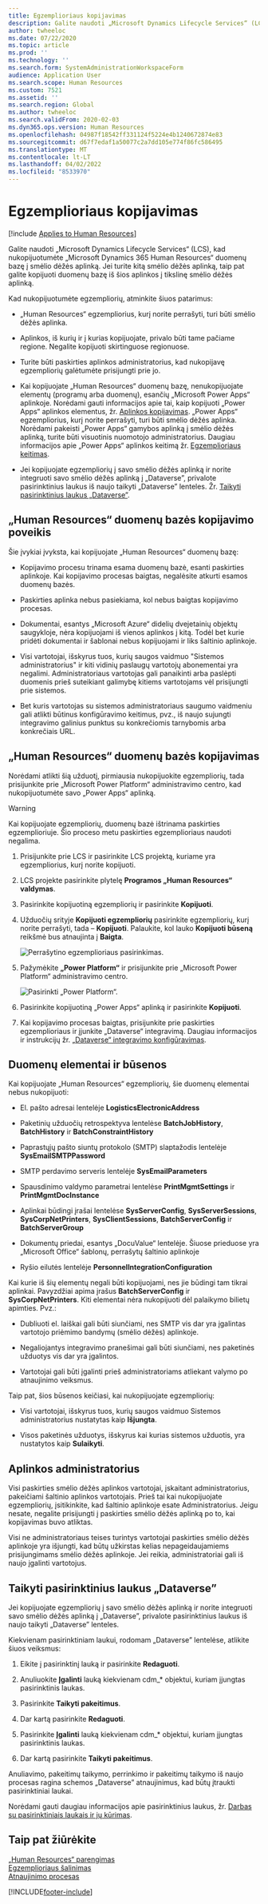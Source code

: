 ```yaml
---
title: Egzemplioriaus kopijavimas
description: Galite naudoti „Microsoft Dynamics Lifecycle Services“ (LCS), kad nukopijuotumėte „Microsoft Dynamics 365 Human Resources“ duomenų bazę į smėlio dėžės aplinką.
author: twheeloc
ms.date: 07/22/2020
ms.topic: article
ms.prod: ''
ms.technology: ''
ms.search.form: SystemAdministrationWorkspaceForm
audience: Application User
ms.search.scope: Human Resources
ms.custom: 7521
ms.assetid: ''
ms.search.region: Global
ms.author: twheeloc
ms.search.validFrom: 2020-02-03
ms.dyn365.ops.version: Human Resources
ms.openlocfilehash: 04987f18542ff331124f5224e4b1240672874e83
ms.sourcegitcommit: d67f7edaf1a50077c2a7dd105e774f86fc586495
ms.translationtype: MT
ms.contentlocale: lt-LT
ms.lasthandoff: 04/02/2022
ms.locfileid: "8533970"
---
```

# <a name="copy-an-instance"></a>Egzemplioriaus kopijavimas

[!include [Applies to Human Resources](../includes/applies-to-hr.md)]


Galite naudoti „Microsoft Dynamics Lifecycle Services“ (LCS), kad nukopijuotumėte „Microsoft Dynamics 365 Human Resources“ duomenų bazę į smėlio dėžės aplinką. Jei turite kitą smėlio dėžės aplinką, taip pat galite kopijuoti duomenų bazę iš šios aplinkos į tikslinę smėlio dėžės aplinką.

Kad nukopijuotumėte egzempliorių, atminkite šiuos patarimus:

- „Human Resources“ egzempliorius, kurį norite perrašyti, turi būti smėlio dėžės aplinka.

- Aplinkos, iš kurių ir į kurias kopijuojate, privalo būti tame pačiame regione. Negalite kopijuoti skirtinguose regionuose.

- Turite būti paskirties aplinkos administratorius, kad nukopijavę egzempliorių galėtumėte prisijungti prie jo.

- Kai kopijuojate „Human Resources“ duomenų bazę, nenukopijuojate elementų (programų arba duomenų), esančių „Microsoft Power Apps“ aplinkoje. Norėdami gauti informacijos apie tai, kaip kopijuoti „Power Apps“ aplinkos elementus, žr. [Aplinkos kopijavimas](/power-platform/admin/copy-environment). „Power Apps“ egzempliorius, kurį norite perrašyti, turi būti smėlio dėžės aplinka. Norėdami pakeisti „Power Apps“ gamybos aplinką į smėlio dėžės aplinką, turite būti visuotinis nuomotojo administratorius. Daugiau informacijos apie „Power Apps“ aplinkos keitimą žr. [Egzemplioriaus keitimas](/dynamics365/admin/switch-instance).

- Jei kopijuojate egzempliorių į savo smėlio dėžės aplinką ir norite integruoti savo smėlio dėžės aplinką į „Dataverse”, privalote pasirinktinius laukus iš naujo taikyti „Dataverse” lenteles. Žr. [Taikyti pasirinktinius laukus „Dataverse”](hr-admin-setup-copy-instance.md?apply-custom-fields-to-common-data-service).

## <a name="effects-of-copying-a-human-resources-database"></a>„Human Resources“ duomenų bazės kopijavimo poveikis

Šie įvykiai įvyksta, kai kopijuojate „Human Resources“ duomenų bazę:

- Kopijavimo procesu trinama esama duomenų bazė, esanti paskirties aplinkoje. Kai kopijavimo procesas baigtas, negalėsite atkurti esamos duomenų bazės.

- Paskirties aplinka nebus pasiekiama, kol nebus baigtas kopijavimo procesas.

- Dokumentai, esantys „Microsoft Azure“ didelių dvejetainių objektų saugykloje, nėra kopijuojami iš vienos aplinkos į kitą. Todėl bet kurie pridėti dokumentai ir šablonai nebus kopijuojami ir liks šaltinio aplinkoje.

- Visi vartotojai, išskyrus tuos, kurių saugos vaidmuo "Sistemos administratorius" ir kiti vidinių paslaugų vartotojų abonementai yra negalimi. Administratoriaus vartotojas gali panaikinti arba paslėpti duomenis prieš suteikiant galimybę kitiems vartotojams vėl prisijungti prie sistemos.

- Bet kuris vartotojas su sistemos administratoriaus saugumo vaidmeniu gali atlikti būtinus konfigūravimo keitimus, pvz., iš naujo sujungti integravimo galinius punktus su konkrečiomis tarnybomis arba konkrečiais URL.

## <a name="copy-the-human-resources-database"></a>„Human Resources“ duomenų bazės kopijavimas

Norėdami atlikti šią užduotį, pirmiausia nukopijuokite egzempliorių, tada prisijunkite prie „Microsoft Power Platform“ administravimo centro, kad nukopijuotumėte savo „Power Apps“ aplinką.

> [!WARNING]
> Kai kopijuojate egzempliorių, duomenų bazė ištrinama paskirties egzemplioriuje. Šio proceso metu paskirties egzemplioriaus naudoti negalima.

1. Prisijunkite prie LCS ir pasirinkite LCS projektą, kuriame yra egzempliorius, kurį norite kopijuoti.

2. LCS projekte pasirinkite plytelę **Programos „Human Resources“ valdymas**.

3. Pasirinkite kopijuotiną egzempliorių ir pasirinkite **Kopijuoti**.

4. Užduočių srityje **Kopijuoti egzempliorių** pasirinkite egzempliorių, kurį norite perrašyti, tada – **Kopijuoti**. Palaukite, kol lauko **Kopijuoti būseną** reikšmė bus atnaujinta į **Baigta**.

   ![[Perrašytino egzemplioriaus pasirinkimas.](./media/copy-instance-select-target-instance.png)](./media/copy-instance-select-target-instance.png)

5. Pažymėkite **„Power Platform“** ir prisijunkite prie „Microsoft Power Platform“ administravimo centro.

   ![[Pasirinkti „Power Platform“.](./media/copy-instance-select-power-platform.png)](./media/copy-instance-select-power-platform.png)

6. Pasirinkite kopijuotiną „Power Apps“ aplinką ir pasirinkite **Kopijuoti**.

7. Kai kopijavimo procesas baigtas, prisijunkite prie paskirties egzemplioriaus ir įjunkite „Dataverse“ integravimą. Daugiau informacijos ir instrukcijų žr. [„Dataverse“ integravimo konfigūravimas](./hr-admin-integration-common-data-service.md).

## <a name="data-elements-and-statuses"></a>Duomenų elementai ir būsenos

Kai kopijuojate „Human Resources“ egzempliorių, šie duomenų elementai nebus nukopijuoti:

- El. pašto adresai lentelėje **LogisticsElectronicAddress**

- Paketinių užduočių retrospektyva lentelėse **BatchJobHistory**, **BatchHistory** ir **BatchConstraintHistory**

- Paprastųjų pašto siuntų protokolo (SMTP) slaptažodis lentelėje **SysEmailSMTPPassword**

- SMTP perdavimo serveris lentelėje **SysEmailParameters**

- Spausdinimo valdymo parametrai lentelėse **PrintMgmtSettings** ir **PrintMgmtDocInstance**

- Aplinkai būdingi įrašai lentelėse **SysServerConfig**, **SysServerSessions**, **SysCorpNetPrinters**, **SysClientSessions**, **BatchServerConfig** ir **BatchServerGroup**

- Dokumentų priedai, esantys „DocuValue“ lentelėje. Šiuose prieduose yra „Microsoft Office“ šablonų, perrašytų šaltinio aplinkoje

- Ryšio eilutės lentelėje **PersonnelIntegrationConfiguration**

Kai kurie iš šių elementų negali būti kopijuojami, nes jie būdingi tam tikrai aplinkai. Pavyzdžiai apima įrašus **BatchServerConfig** ir **SysCorpNetPrinters**. Kiti elementai nėra nukopijuoti dėl palaikymo bilietų apimties. Pvz.:

- Dubliuoti el. laiškai gali būti siunčiami, nes SMTP vis dar yra įgalintas vartotojo priėmimo bandymų (smėlio dėžės) aplinkoje.

- Negaliojantys integravimo pranešimai gali būti siunčiami, nes paketinės užduotys vis dar yra įgalintos.

- Vartotojai gali būti įgalinti prieš administratoriams atliekant valymo po atnaujinimo veiksmus.

Taip pat, šios būsenos keičiasi, kai nukopijuojate egzempliorių:

- Visi vartotojai, išskyrus tuos, kurių saugos vaidmuo Sistemos administratorius nustatytas kaip **Išjungta**.

- Visos paketinės užduotys, išskyrus kai kurias sistemos užduotis, yra nustatytos kaip **Sulaikyti**.

## <a name="environment-admin"></a>Aplinkos administratorius

Visi paskirties smėlio dėžės aplinkos vartotojai, įskaitant administratorius, pakeičiami šaltinio aplinkos vartotojais. Prieš tai kai nukopijuojate egzempliorių, įsitikinkite, kad šaltinio aplinkoje esate Administratorius. Jeigu nesate, negalite prisijungti į paskirties smėlio dėžės aplinką po to, kai kopijavimas buvo atliktas.

Visi ne administratoriaus teises turintys vartotojai paskirties smėlio dėžės aplinkoje yra išjungti, kad būtų užkirstas kelias nepageidaujamiems prisijungimams smėlio dėžės aplinkoje. Jei reikia, administratoriai gali iš naujo įgalinti vartotojus.

## <a name="apply-custom-fields-to-dataverse"></a>Taikyti pasirinktinius laukus „Dataverse”

Jei kopijuojate egzempliorių į savo smėlio dėžės aplinką ir norite integruoti savo smėlio dėžės aplinką į „Dataverse”, privalote pasirinktinius laukus iš naujo taikyti „Dataverse” lenteles.

Kiekvienam pasirinktiniam laukui, rodomam „Dataverse” lentelėse, atlikite šiuos veiksmus:

1. Eikite į pasirinktinį lauką ir pasirinkite **Redaguoti**.

2. Anuliuokite **Įgalinti** lauką kiekvienam cdm_* objektui, kuriam įjungtas pasirinktinis laukas.

3. Pasirinkite **Taikyti pakeitimus**.

4. Dar kartą pasirinkite **Redaguoti**.

5. Pasirinkite **Įgalinti** lauką kiekvienam cdm_* objektui, kuriam įjungtas pasirinktinis laukas.

6. Dar kartą pasirinkite **Taikyti pakeitimus**.

Anuliavimo, pakeitimų taikymo, perrinkimo ir pakeitimų taikymo iš naujo procesas ragina schemos „Dataverse” atnaujinimus, kad būtų įtraukti pasirinktiniai laukai.

Norėdami gauti daugiau informacijos apie pasirinktinius laukus, žr. [Darbas su pasirinktiniais laukais ir jų kūrimas](../fin-ops-core/fin-ops/get-started/user-defined-fields.md).

## <a name="see-also"></a>Taip pat žiūrėkite

[„Human Resources“ parengimas](hr-admin-setup-provision.md)</br>
[Egzemplioriaus šalinimas](hr-admin-setup-remove-instance.md)</br>
[Atnaujinimo procesas](hr-admin-setup-update-process.md)



[!INCLUDE[footer-include](../includes/footer-banner.md)]
